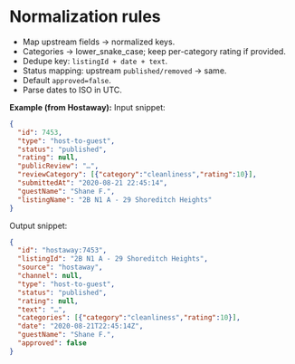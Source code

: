 # Normalization rules

- Map upstream fields → normalized keys.
- Categories → lower_snake_case; keep per-category rating if provided.
- Dedupe key: `listingId + date + text`.
- Status mapping: upstream `published/removed` → same.
- Default `approved=false`.
- Parse dates to ISO in UTC.

**Example (from Hostaway):**
Input snippet:
```json
{
  "id": 7453,
  "type": "host-to-guest",
  "status": "published",
  "rating": null,
  "publicReview": "…",
  "reviewCategory": [{"category":"cleanliness","rating":10}],
  "submittedAt": "2020-08-21 22:45:14",
  "guestName": "Shane F.",
  "listingName": "2B N1 A - 29 Shoreditch Heights"
}
```
Output snippet:
```json
{
  "id": "hostaway:7453",
  "listingId": "2B N1 A - 29 Shoreditch Heights",
  "source": "hostaway",
  "channel": null,
  "type": "host-to-guest",
  "status": "published",
  "rating": null,
  "text": "…",
  "categories": [{"category":"cleanliness","rating":10}],
  "date": "2020-08-21T22:45:14Z",
  "guestName": "Shane F.",
  "approved": false
}
```
